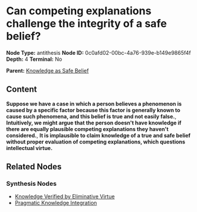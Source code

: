 # Can competing explanations challenge the integrity of a safe belief?

**Node Type:** antithesis
**Node ID:** 0c0afd02-00bc-4a76-939e-b149e9865f4f
**Depth:** 4
**Terminal:** No

**Parent:** [Knowledge as Safe Belief](knowledge-as-safe-belief-synthesis-59beb533-d22b-4800-8b79-a7e92d3ef22e.md)

## Content

**Suppose we have a case in which a person believes a phenomenon is caused by a specific factor because this factor is generally known to cause such phenomena, and this belief is true and not easily false.**, **Intuitively, we might argue that the person doesn't have knowledge if there are equally plausible competing explanations they haven't considered.**, **It is implausible to claim knowledge of a true and safe belief without proper evaluation of competing explanations, which questions intellectual virtue.**

## Related Nodes

### Synthesis Nodes

- [Knowledge Verified by Eliminative Virtue](knowledge-verified-by-eliminative-virtue-synthesis-64f69c9d-9c64-4fa3-8ecf-a756dc238efc.md)
- [Pragmatic Knowledge Integration](pragmatic-knowledge-integration-synthesis-4d1618ad-63df-4875-b061-1f26760c9cef.md)

